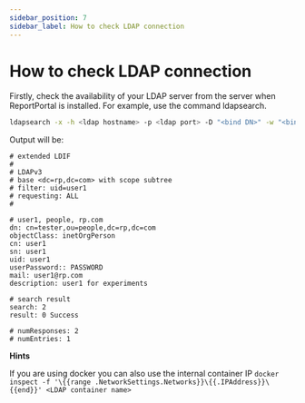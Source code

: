 ```yaml
---
sidebar_position: 7
sidebar_label: How to check LDAP connection
---
```


# How to check LDAP connection

Firstly, check the availability of your LDAP server from the server when ReportPortal is installed. For example, use the command ldapsearch.
 
```bash
ldapsearch -x -h <ldap hostname> -p <ldap port> -D "<bind DN>" -w "<bind password>" -b "<base users DN>" "uid=user1"
```

Output will be:
```
# extended LDIF
#
# LDAPv3
# base <dc=rp,dc=com> with scope subtree
# filter: uid=user1
# requesting: ALL
#

# user1, people, rp.com
dn: cn=tester,ou=people,dc=rp,dc=com
objectClass: inetOrgPerson
cn: user1
sn: user1
uid: user1
userPassword:: PASSWORD
mail: user1@rp.com
description: user1 for experiments 

# search result
search: 2
result: 0 Success

# numResponses: 2
# numEntries: 1
```

**Hints**

If you are using docker you can also use the internal container IP  `docker inspect -f '\{{range .NetworkSettings.Networks}}\{{.IPAddress}}\{{end}}' <LDAP container name>`
